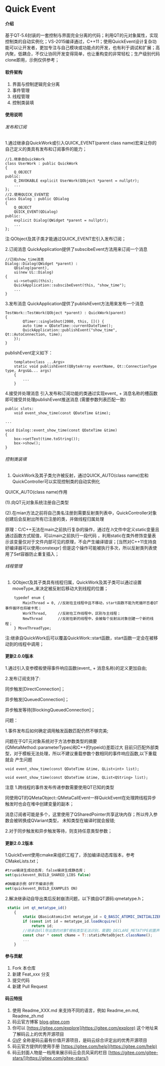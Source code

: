 # Quick Event

#### 介绍
基于QT-5.6封装的一套控制与界面完全分离的代码；利用QT的元对象属性，实现控制类的自动实例化；VS-2015编译通过，C++11；使用QuickEvent设计复杂功能可以让开发者，更加专注与自己模块或功能点的开发，也有利于调试和扩展；高内聚，低耦合，不仅让协同开发变得简单，也让重构变的非常轻松；生产级别代码clone即用，示例仅供参考；

#### 软件架构
1.  界面与控制逻辑完全分离
2.  事件管理
3.  线程管理
4.  控制类装填


#### 使用说明

######  发布和订阅
1.通过继承自QuickWork或引入QUICK_EVENT(parent class name)宏来让你的自己定义的类具有发布和订阅事件的能力；

```
//1.继承自QuickWork
class UserWork : public QuickWork
{
    Q_OBJECT
public:
    Q_INVOKABLE explicit UserWork(QObject *parent = nullptr);
    ...
};
//2.使用QUICK_EVENT宏
class Dialog : public QDialog
{
    Q_OBJECT
    QUICK_EVENT(QDialog)
public:
    explicit Dialog(QWidget *parent = nullptr);
    ...
};
```
注:QObject及其子类才能通过QUICK_EVENT宏引入发布订阅；

2.订阅消息
QuickApplication提供了subscibeEvent方法用来订阅一个消息

```
//订阅show_time消息
Dialog::Dialog(QWidget *parent) :
    QDialog(parent),
    ui(new Ui::Dialog)
{
    ui->setupUi(this);
    QuickApplication::subscibeEvent(this, "show_time");
    ...
}
```

3.发布消息
QuickApplication提供了publishEvent方法用来发布一个消息

```
TestWork::TestWork(QObject *parent) : QuickWork(parent)
{
        QTimer::singleShot(2000, this, []() {
        auto time = QDateTime::currentDateTime();
        QuickApplication::publishEvent("show_time", Qt::AutoConnection, time);
    });
}
```

publishEvent定义如下：
```
    template<class ...Args>
    static void publishEvent(QByteArray eventName, Qt::ConnectionType type, Args&&... args)
    {
        ...
    }
```

4.接受并处理消息
引入发布和订阅功能的类通过实现event_ + 消息名称的槽函数即可接受并处理publishEvent推送消息
(需要参数列表匹配一致)

```
public slots:
    void event_show_time(const QDateTime &time);

...

void Dialog::event_show_time(const QDateTime &time)
{
    box->setText(time.toString());
    box->show();
}

```
######  控制类装填
1. QuickWork及其子类允许被反射，通过QUICK_AUTO(class name)宏和QuickController可以实现控制类的自动实例化

QUICK_AUTO(class name)作用

(1).向QT元对象系统注册自己类型

(2).在mian方法之前将自己类名注册到需要反射类列表中，QuickController对象创建后会反射出所有已注册的类，并做线程归属处理

原理：C/C++无法在main之前执行复杂的操作，通过在.h文件中定义static变量且通过函数方式赋值，可以main之前执行一段代码
，利用static在类外修饰变量表示该变量仅对于文件内部可见的原理，不会产生编译错误；[当然对C++11支持良好编译器可以使用constexpr]
但是这个操作可能被执行多次，所以反射类列表使用了Set容器防止重复插入；

######  线程管理
1. QObject及其子类具有线程归属，QuickWork及其子类可以通过设置moveType_来决定被反射后移动大到线程的位置；

```
    typedef enum {
        MainThread = 0, //反射在主线程中且不移动，start函数不能为死循环否者QT事件循环也将被卡死；
        WorkThread,     //反射在工作线程中，区别与主线程；
        NewThread       //反射在新的线程中，会被每个反射出对象创建一个新的线程；
    } MoveThreadType;
```
注:继承自QuickWork后可以覆盖QuickWork::start函数，start函数一定会在被移动到的线程中调用；

#### 更新2.0.0版本

1.通过引入变参模板使得事件响应函数(event_ + 消息名称)的定义更加自由;

2.发布订阅支持了:

同步触发[DirectConnection]；

异步触发[QueuedConnection]；

异步触发等待[BlockingQueuedConnection]；

问题：

1.事件发布后如何确定调用触发函数匹配仍然不够完美;

问题在于QT元对象系统对于方法参数类型的摘要(QMetaMethod::parameterTypes)和C++的typeid()差距过大
目前只匹配外部类型，对于模板无法处理，所以不建议重载参数个数相同的事件响应函数,以下重载就会
产生问题

```
void event_show_time(const QDateTime &time, QList<int> list);

void event_show_time(const QDateTime &time, QList<QString> list);
```

注意
1.跨线程的事件发布传递参数需要使用QT已知的类型

同使用QT的QMetaObject::QMetaCallEvent一样QuickEvent在处理跨线程异步触发时也会在堆中创建变量的副本；

消息订阅者可能是多个，这里使用了QSharedPointer<QVariant>共享这块内存；所以传入参数会被转换成QVariant类型，
未知类型在编译时就会报错;

2.对于同步触发和异步触发等待，则支持任意类型参数；

#### 更新2.0.2版本

1.QuickEvent使用cmake来组织工程了，添加编译动态库版本，参考CMakeLists.txt；

``` javascript
#true编译生成动态库; false编译生成静态库；
set(quickevent_BUILD_SHARED_LIBS false)

#ON编译示例 OFF不编译示例
set(quickevent_BUILD_EXAMPLES ON)
```

2.解决继承动自导出类后反射崩溃问题，以下摘自QT源码:qmetatype.h；
``` javascript
 static int qt_metatype_id()
    {
        static QBasicAtomicInt metatype_id = Q_BASIC_ATOMIC_INITIALIZER(0);
        if (const int id = metatype_id.loadAcquire())
            return id;
		//继承自dll导出类的对象T模板类型无法识别，需要Q_DECLARE_METATYPE前置声明
        const char * const cName = T::staticMetaObject.className();
		...
    }
```


#### 参与贡献

1.  Fork 本仓库
2.  新建 Feat_xxx 分支
3.  提交代码
4.  新建 Pull Request

#### 码云特技

1.  使用 Readme\_XXX.md 来支持不同的语言，例如 Readme\_en.md, Readme\_zh.md
2.  码云官方博客 [blog.gitee.com](https://blog.gitee.com)
3.  你可以 [https://gitee.com/explore](https://gitee.com/explore) 这个地址来了解码云上的优秀开源项目
4.  [GVP](https://gitee.com/gvp) 全称是码云最有价值开源项目，是码云综合评定出的优秀开源项目
5.  码云官方提供的使用手册 [https://gitee.com/help](https://gitee.com/help)
6.  码云封面人物是一档用来展示码云会员风采的栏目 [https://gitee.com/gitee-stars/](https://gitee.com/gitee-stars/)
